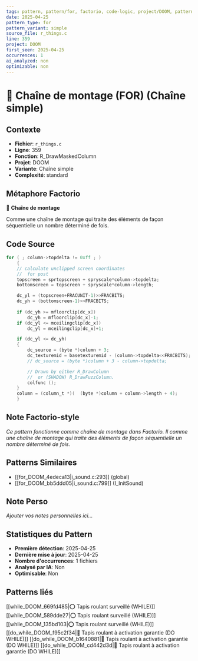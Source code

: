 ```yaml
---
tags: pattern, pattern/for, factorio, code-logic, project/DOOM, pattern/variant/simple
date: 2025-04-25
pattern_type: for
pattern_variant: simple
source_file: r_things.c
line: 359
project: DOOM
first_seen: 2025-04-25
occurrences: 1
ai_analyzed: non
optimizable: non
---
```


# 🔄 Chaîne de montage (FOR) (Chaîne simple)

## Contexte
- **Fichier**: `r_things.c`
- **Ligne**: 359
- **Fonction**: R_DrawMaskedColumn
- **Projet**: DOOM
- **Variante**: Chaîne simple
- **Complexité**: standard

## Métaphore Factorio
🔄 **Chaîne de montage**

Comme une chaîne de montage qui traite des éléments de façon séquentielle un nombre déterminé de fois.

## Code Source
```c
for ( ; column->topdelta != 0xff ; ) 
    {
	// calculate unclipped screen coordinates
	//  for post
	topscreen = sprtopscreen + spryscale*column->topdelta;
	bottomscreen = topscreen + spryscale*column->length;

	dc_yl = (topscreen+FRACUNIT-1)>>FRACBITS;
	dc_yh = (bottomscreen-1)>>FRACBITS;
		
	if (dc_yh >= mfloorclip[dc_x])
	    dc_yh = mfloorclip[dc_x]-1;
	if (dc_yl <= mceilingclip[dc_x])
	    dc_yl = mceilingclip[dc_x]+1;

	if (dc_yl <= dc_yh)
	{
	    dc_source = (byte *)column + 3;
	    dc_texturemid = basetexturemid - (column->topdelta<<FRACBITS);
	    // dc_source = (byte *)column + 3 - column->topdelta;

	    // Drawn by either R_DrawColumn
	    //  or (SHADOW) R_DrawFuzzColumn.
	    colfunc ();	
	}
	column = (column_t *)(  (byte *)column + column->length + 4);
    }
```

## Note Factorio-style
*Ce pattern fonctionne comme chaîne de montage dans Factorio. Il comme une chaîne de montage qui traite des éléments de façon séquentielle un nombre déterminé de fois.*

## Patterns Similaires
- [[for_DOOM_4edeca13|i_sound.c:293]] (global)
- [[for_DOOM_bb5ddd05|i_sound.c:799]] (I_InitSound)

## Note Perso
*Ajouter vos notes personnelles ici...*

## Statistiques du Pattern
- **Première détection**: 2025-04-25
- **Dernière mise à jour**: 2025-04-25
- **Nombre d'occurrences**: 1 fichiers
- **Analysé par IA**: Non
- **Optimisable**: Non

## Patterns liés
[[while_DOOM_669fd485|⭕ Tapis roulant surveillé (WHILE)]]
[[while_DOOM_589dde27|⭕ Tapis roulant surveillé (WHILE)]]
[[while_DOOM_135bd103|⭕ Tapis roulant surveillé (WHILE)]]
[[do_while_DOOM_f95c2f34|🔄 Tapis roulant à activation garantie (DO WHILE)]]
[[do_while_DOOM_b1640881|🔄 Tapis roulant à activation garantie (DO WHILE)]]
[[do_while_DOOM_cd442d3d|🔄 Tapis roulant à activation garantie (DO WHILE)]]
